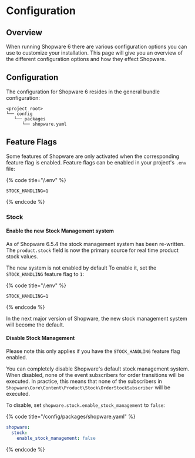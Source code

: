 # Configuration

## Overview

When running Shopware 6 there are various configuration options you can use to customize your installation. This page will give you an overview of the different configuration options and how they effect Shopware.

## Configuration

The configuration for Shopware 6 resides in the general bundle configuration:

```text
<project root>
└── config
   └── packages
      └── shopware.yaml
```

## Feature Flags

Some features of Shopware are only activated when the corresponding feature flag is enabled. Feature flags can be enabled in your project's `.env` file:

{% code title="<project root>/.env" %}

```shell
STOCK_HANDLING=1
```

{% endcode %}

### Stock

#### Enable the new Stock Management system

As of Shopware 6.5.4 the stock management system has been re-written. The `product.stock` field is now the primary source for real time product stock values.

The new system is not enabled by default To enable it, set the `STOCK_HANDLING` feature flag to `1`:

{% code title="<project root>/.env" %}

```shell
STOCK_HANDLING=1
```

{% endcode %}

In the next major version of Shopware, the new stock management system will become the default.

#### Disable Stock Management

Please note this only applies if you have the `STOCK_HANDLING` feature flag enabled.

You can completely disable Shopware's default stock management system. When disabled, none of the event subscribers for order transitions will be executed. In practice, this means that none of the subscribers in `Shopware\Core\Content\Product\Stock\OrderStockSubscriber` will be executed.

To disable, set `shopware.stock.enable_stock_management` to `false`:

{% code title="<project root>/config/packages/shopware.yaml" %}

```yaml
shopware:
  stock:
    enable_stock_management: false
```

{% endcode %}
